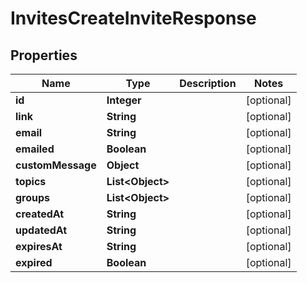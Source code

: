 

# InvitesCreateInviteResponse


## Properties

| Name | Type | Description | Notes |
|------------ | ------------- | ------------- | -------------|
|**id** | **Integer** |  |  [optional] |
|**link** | **String** |  |  [optional] |
|**email** | **String** |  |  [optional] |
|**emailed** | **Boolean** |  |  [optional] |
|**customMessage** | **Object** |  |  [optional] |
|**topics** | **List&lt;Object&gt;** |  |  [optional] |
|**groups** | **List&lt;Object&gt;** |  |  [optional] |
|**createdAt** | **String** |  |  [optional] |
|**updatedAt** | **String** |  |  [optional] |
|**expiresAt** | **String** |  |  [optional] |
|**expired** | **Boolean** |  |  [optional] |



